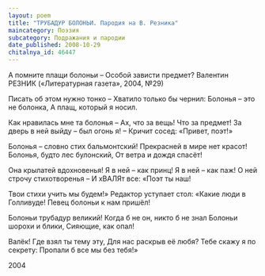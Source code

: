 ```yaml
---
layout: poem
title: "ТРУБАДУР БОЛОНЬИ. Пародия на В. Резника"
maincategory: Поэзия
subcategory: Подражания и пародии
date_published: 2008-10-29
chitalnya_id: 46447
---
```




А помните  плащи болоньи –
Особой зависти предмет?
Валентин РЕЗНИК
(«Литературная газета», 2004, №29)

Писать об этом нужно тонко –
Хватило только бы чернил:
Болонья – это не болонка,
А плащ, который я носил.

Как нравилась мне та болонья –
Ах, что за вещь! Что за предмет!
За дверь в  ней выйду – был огонь я! –
Кричит сосед: «Привет, поэт!»

Болонья – словно стих бальмонтский!
Прекрасней в мире нет красот!
Болонья, будто лес булонский,
От ветра и дождя спасёт!

Она крылатей вдохновенья!
Я в ней – как принц! Я в ней – как паж!
О ней строчу стихотворенья –
И хВАЛЯт все: «Поэт ты наш!

Твои стихи учить мы будем!»
Редактор уступает стол:
«Какие люди в Голливуде!
Певец болоньи к нам пришёл!

Болоньи трубадур великий!
Когда б не он, никто б не знал
Болоньи шорохи и блики,
Сияющие, как опал!

Валёк! Где взял ты тему эту,
Для нас раскрыв её любя?
Тебе скажу я по секрету:
Пропали б все мы без тебя!»

2004






